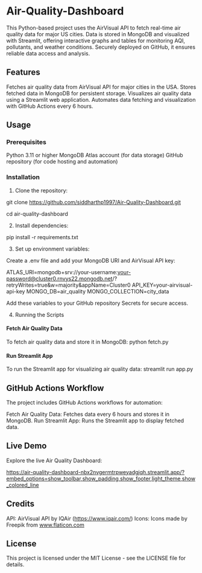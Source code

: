 # Air-Quality-Dashboard
This Python-based project uses the AirVisual API to fetch real-time air quality data for major US cities. Data is stored in MongoDB and visualized with Streamlit, offering interactive graphs and tables for monitoring AQI, pollutants, and weather conditions. Securely deployed on GitHub, it ensures reliable data access and analysis.

## Features
Fetches air quality data from AirVisual API for major cities in the USA.
Stores fetched data in MongoDB for persistent storage.
Visualizes air quality data using a Streamlit web application.
Automates data fetching and visualization with GitHub Actions every 6 hours.

## Usage
### Prerequisites
Python 3.11 or higher
MongoDB Atlas account (for data storage)
GitHub repository (for code hosting and automation)

### Installation
1. Clone the repository:
   
git clone https://github.com/siddharthp1997/Air-Quality-Dashboard.git

cd air-quality-dashboard

2. Install dependencies:

pip install -r requirements.txt

3. Set up environment variables:

Create a .env file and add your MongoDB URI and AirVisual API key:

ATLAS_URI=mongodb+srv://your-username:your-password@cluster0.rnvys22.mongodb.net/?retryWrites=true&w=majority&appName=Cluster0
API_KEY=your-airvisual-api-key
MONGO_DB=air_quality
MONGO_COLLECTION=city_data

Add these variables to your GitHub repository Secrets for secure access.

4. Running the Scripts

#### Fetch Air Quality Data
To fetch air quality data and store it in MongoDB:
python fetch.py
#### Run Streamlit App
To run the Streamlit app for visualizing air quality data:
streamlit run app.py

## GitHub Actions Workflow
The project includes GitHub Actions workflows for automation:

Fetch Air Quality Data: Fetches data every 6 hours and stores it in MongoDB.
Run Streamlit App: Runs the Streamlit app to display fetched data.

## Live Demo
Explore the live Air Quality Dashboard:

https://air-quality-dashboard-nbx2nvgermtrpweyadgjqh.streamlit.app/?embed_options=show_toolbar,show_padding,show_footer,light_theme,show_colored_line


## Credits
API: AirVisual API by IQAir (https://www.iqair.com/)
Icons: Icons made by Freepik from www.flaticon.com

## License
This project is licensed under the MIT License - see the LICENSE file for details.
